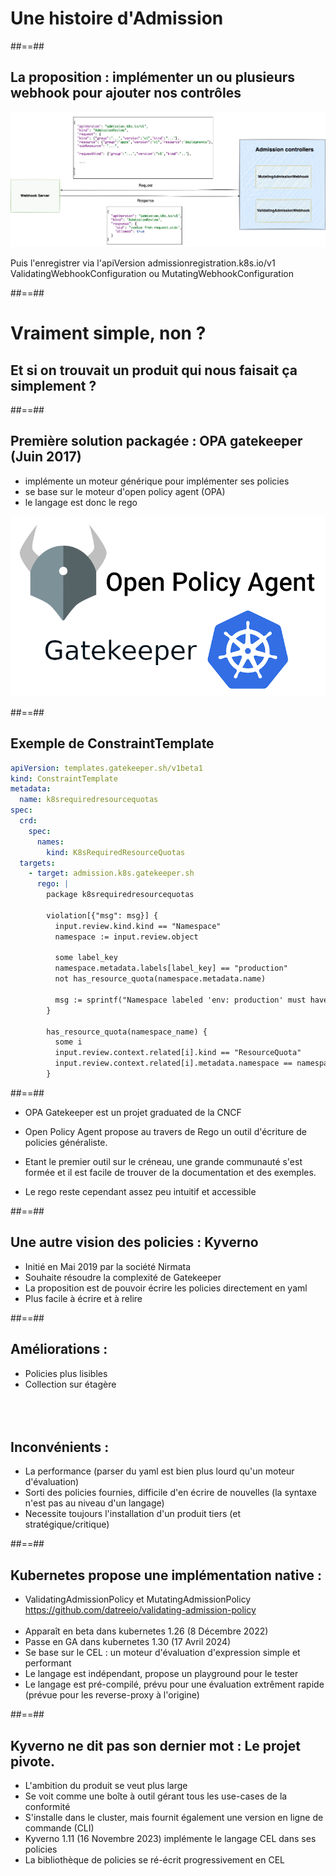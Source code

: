 
<!-- .slide: class="transition-bg-sfeir-2" -->
# Une histoire d'Admission 

##==##
<!-- .slide: class="transition-bg-sfeir-2" -->
## La proposition : implémenter un ou plusieurs webhook pour ajouter nos contrôles 
![h500](./assets/kubernetes/admissionReview.webp)

Puis l'enregistrer via l'apiVersion admissionregistration.k8s.io/v1 <BR>
ValidatingWebhookConfiguration ou MutatingWebhookConfiguration

##==##
<!-- .slide: class="transition-bg-sfeir-2" -->
# Vraiment simple, non ?
## Et si on trouvait un produit qui nous faisait ça simplement ?


##==##
<!-- .slide: class="transition-bg-sfeir-3" -->
## Première solution packagée : OPA gatekeeper (Juin 2017)
- implémente un moteur générique pour implémenter ses policies
- se base sur le moteur d'open policy agent (OPA)
- le langage est donc le rego

![h500](./assets/kubernetes/gatekeeper.png)


##==##
<!-- .slide: class="transition-bg-sfeir-3" -->
## Exemple de ConstraintTemplate

```yaml
apiVersion: templates.gatekeeper.sh/v1beta1
kind: ConstraintTemplate
metadata:
  name: k8srequiredresourcequotas
spec:
  crd:
    spec:
      names:
        kind: K8sRequiredResourceQuotas
  targets:
    - target: admission.k8s.gatekeeper.sh
      rego: |
        package k8srequiredresourcequotas

        violation[{"msg": msg}] {
          input.review.kind.kind == "Namespace"
          namespace := input.review.object

          some label_key
          namespace.metadata.labels[label_key] == "production"
          not has_resource_quota(namespace.metadata.name)

          msg := sprintf("Namespace labeled 'env: production' must have a resource quota", [])
        }

        has_resource_quota(namespace_name) {
          some i
          input.review.context.related[i].kind == "ResourceQuota"
          input.review.context.related[i].metadata.namespace == namespace_name
        }
```

##==##
<!-- .slide: class="transition-bg-sfeir-3" -->
- OPA Gatekeeper est un projet graduated de la CNCF

- Open Policy Agent propose au travers de Rego un outil d'écriture de policies généraliste. 

- Etant le premier outil sur le créneau, une grande communauté s'est formée et il est facile de trouver de la documentation et des exemples.

- Le rego reste cependant assez peu intuitif et accessible 

##==##
<!-- .slide: class="transition-bg-sfeir-2" -->
## Une autre vision des policies : Kyverno
- Initié en Mai 2019 par la société Nirmata
- Souhaite résoudre la complexité de Gatekeeper
- La proposition est de pouvoir écrire les policies directement en yaml
- Plus facile à écrire et à relire

##==##
<!-- .slide: class="transition-bg-sfeir-2" -->
## Améliorations :
- Policies plus lisibles
- Collection sur étagère
<BR><BR>
<BR><BR>
## Inconvénients :
- La performance (parser du yaml est bien plus lourd qu'un moteur d'évaluation)
- Sorti des policies fournies, difficile d'en écrire de nouvelles (la syntaxe n'est pas au niveau d'un langage)
- Necessite toujours l'installation d'un produit tiers (et stratégique/critique)


##==##
<!-- .slide: class="transition-bg-sfeir-2" -->
## Kubernetes propose une implémentation native :
- ValidatingAdmissionPolicy et MutatingAdmissionPolicy <BR>
    https://github.com/datreeio/validating-admission-policy
<BR><BR>
- Apparaît en beta dans kubernetes 1.26 (8 Décembre 2022)
- Passe en GA dans kubernetes 1.30 (17 Avril 2024)
- Se base sur le CEL : un moteur d'évaluation d'expression simple et performant
- Le langage est indépendant, propose un playground pour le tester
- Le langage est pré-compilé, prévu pour une évaluation extrêment rapide (prévue pour les reverse-proxy à l'origine)


##==##
<!-- .slide: class="transition-bg-sfeir-2" -->
## Kyverno ne dit pas son dernier mot : Le projet pivote.
- L'ambition du produit se veut plus large
- Se voit comme une boîte à outil gérant tous les use-cases de la conformité
- S'installe dans le cluster, mais fournit également une version en ligne de commande (CLI)
- Kyverno 1.11 (16 Novembre 2023) implémente le langage CEL dans ses policies
- La bibliothèque de policies se ré-écrit progressivement en CEL

